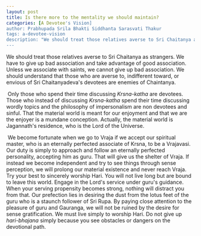 ```yaml
---
layout: post
title: Is there more to the mentality we should maintain?
categories: [A Devotee's Vision]
author: Prabhupada Srila Bhakti Siddhanta Sarasvati Thakur
tags: a-devotee-vision
description: "We should treat those relatives averse to Sri Chaitanya as strangers. We have to give up bad association and take advantage of good association. Unless we associate with saints, we cannot give up bad association. We should understand that those who are averse to, indifferent toward, or envious of Sri Chaitanyadeva's devotees are enemies of Chaintanya."
---
```


We should treat those relatives averse to Sri Chaitanya as strangers. We have to give up bad association and take advantage of good association. Unless we associate with saints, we cannot give up bad association. We should understand that those who are averse to, indifferent toward, or envious of Sri Chaitanyadeva's devotees are enemies of Chaintanya.

​	Only those who spend their time discussing *Krsna-katha* are devotees. Those who instead of discussing *Krsna-katha* spend their time discussing wordly topics and the philosophy of impersonalism are non devotees and sinful. That the material world is meant for our enjoyment and that we are the enjoyer is a mundane conception. Actually, the material world is Jagannath's residence, who is the Lord of the Universe.

​	We become fortunate when we go to Vraja if we accept our spiritual master, who is an eternally perfected associate of Krsna, to be a  Vrajavasi. Our duty is simply to approach and follow an eternally perfected personality, accepting him as guru. That will give us the shelter of Vraja. If instead we become independent and try to see things through sense perception, we will prolong our material existence and never reach Vraja. Try your best to sincerely worship Hari. You will not live long but are bound to leave this world. Engage in the Lord's service under guru's guidance. When your serving propensity becomes strong, nothing will distract you from that.  Our prefection lies in desiring the dust from the lotus feet of the guru who is a staunch follower of Sri Rupa. By paying close attention to the pleasure of guru and Gauranga, we will not be ruined by the desire for sense gratification. We must live simply to worship Hari. Do not give up *hari-bhajana* simply because you see obstacles or dangers on the devotional path.



















